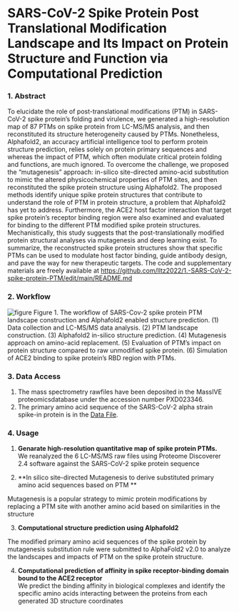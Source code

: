 # SARS-CoV-2 Spike Protein Post Translational Modification Landscape and Its Impact on Protein Structure and Function via Computational Prediction

### 1. Abstract

To elucidate the role of post-translational modifications (PTM) in SARS-CoV-2 spike protein’s folding and virulence, we generated a high-resolution map of 87 PTMs on spike protein from LC-MS/MS analysis, and then reconstituted its structure heterogeneity caused by PTMs. Nonetheless, Alphafold2, an accuracy artificial intelligence tool to perform protein structure prediction, relies solely on protein primary sequences and whereas the impact of PTM, which often modulate critical protein folding and functions, are much ignored. To overcome the challenge, we proposed the “mutagenesis” approach: in-silico site-directed amino-acid substitution to mimic the altered physicochemical properties of PTM sites, and then reconstituted the spike protein structure using Alphafold2. The proposed methods identify unique spike protein structures that contribute to understand the role of PTM in protein structure, a problem that Alphafold2 has yet to address. Furthermore, the ACE2 host factor interaction that target spike protein’s receptor binding region were also examined and evaluated for binding to the different PTM modified spike protein structures. Mechanistically, this study suggests that the post-translationally modified protein structural analyses via mutagenesis and deep learning exist. To summarize, the reconstructed spike protein structures show that specific PTMs can be used to modulate host factor binding, guide antibody design, and pave the way for new therapeutic targets. The code and supplementary materials are freely available at https://github.com/lltz2022/1.-SARS-CoV-2-spike-protein-PTM/edit/main/README.md


### 2. Workflow

 ![figure](https://user-images.githubusercontent.com/114552019/200271919-67b4f4d1-4c23-4ea6-99f7-f525fb9cdbd4.jpg)
Figure 1. The workflow of SARS-Cov-2 spike protein PTM landscape construction and Alphafold2 enabled structure prediction. (1) Data collection and LC-MS/MS data analysis. (2) PTM landscape construction. (3) Alphafold2 in-silico structure prediction. (4) Mutagenesis approach on amino-acid replacement. (5) Evaluation of PTM’s impact on protein structure compared to raw unmodified spike protein. (6) Simulation of ACE2 binding to spike protein’s RBD region with PTMs.

### 3. Data Access
1) The mass spectrometry rawfiles have been deposited in the MassIVE proteomicsdatabase under the accession number PXD023346.
2) The primary amino acid sequence of the SARS-CoV-2 alpha strain spike-in protein is in the 
[Data File](/PDBfiles/).


### 4. Usage
1) **Genarate high-resolution quantitative map of spike protein PTMs.** <br>
We reanalyzed the 6 LC-MS/MS raw files using Proteome Discoverer 2.4 software against the SARS-CoV-2 spike protein sequence 


2) **In silico site-directed Mutagenesis to derive substituted primary amino acid sequences based on PTM **<br>

Mutagenesis is a popular strategy to mimic protein modifications by replacing a PTM site with another amino acid based on similarities in the structure

3) **Computational structure prediction using Alphafold2**<br>

The modified primary amino acid sequences of the spike protein by mutagenesis substitution rule were submitted to AlphaFold2 v2.0 to analyze the landscapes and impacts of PTM on the spike protein structure.

4) **Computational prediction of affinity in spike receptor-binding domain bound to the ACE2 receptor**<br>
We predict the binding affinity in biological complexes and identify the specific amino acids interacting between the proteins from each generated 3D structure coordinates

